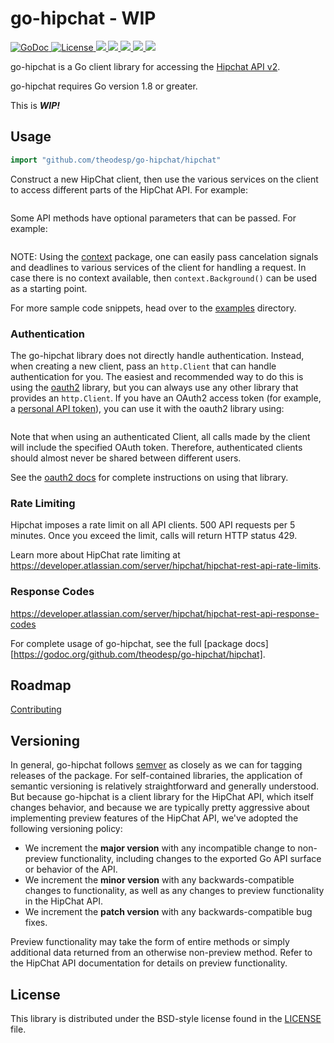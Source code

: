 # go-hipchat - WIP #

<a href="https://godoc.org/github.com/theodesp/go-hipchat">
<img src="https://godoc.org/github.com/theodesp/go-hipchat/hipchat?status.svg" alt="GoDoc">
</a>

<a href="https://opensource.org/licenses/BSD-3-Clause" rel="nofollow">
<img src="https://img.shields.io/badge/License-BSD%203--Clause-blue.svg" alt="License"/>
</a>

<a href="https://travis-ci.org/theodesp/go-hipchat" rel="nofollow">
<img src="https://travis-ci.org/theodesp/go-hipchat.svg?branch=master" />
</a>

<a href="https://ci.appveyor.com/project/theodesp/go-hipchat" rel="nofollow">
<img src="https://ci.appveyor.com/api/projects/status/ytwi6bn3ai6tmd7i/branch/master?svg=true" />
</a>

<a href="https://codecov.io/gh/theodesp/go-hipchat">
  <img src="https://codecov.io/gh/theodesp/go-hipchat/branch/master/graph/badge.svg" />
</a>

<a href="https://goreportcard.com/report/github.com/theodesp/go-hipchat">
  <img src="https://goreportcard.com/badge/github.com/theodesp/go-hipchat" />
</a>

<a href="https://waffle.io/theodesp/go-hipchat">
  <img src="https://badge.waffle.io/theodesp/go-hipchat.svg?columns=all" />
</a>

go-hipchat is a Go client library for accessing the [Hipchat API v2](https://developer.atlassian.com/server/hipchat/about-the-hipchat-rest-api/).

go-hipchat requires Go version 1.8 or greater.


This is ***WIP!***


## Usage ##

```go
import "github.com/theodesp/go-hipchat/hipchat"
```

Construct a new HipChat client, then use the various services on the client to
access different parts of the HipChat API. For example:

```go

```

Some API methods have optional parameters that can be passed. For example:

```go

```

NOTE: Using the [context](https://godoc.org/context) package, one can easily
pass cancelation signals and deadlines to various services of the client for
handling a request. In case there is no context available, then `context.Background()`
can be used as a starting point.

For more sample code snippets, head over to the
[examples](https://github.com/theodesp/go-hipchat/tree/master/examples) directory.

### Authentication ###

The go-hipchat library does not directly handle authentication. Instead, when
creating a new client, pass an `http.Client` that can handle authentication for
you. The easiest and recommended way to do this is using the [oauth2][]
library, but you can always use any other library that provides an
`http.Client`. If you have an OAuth2 access token (for example, a [personal
API token](https://developer.atlassian.com/server/hipchat/hipchat-rest-api-access-tokens/)), you can use it with the oauth2 library using:

```go

```

Note that when using an authenticated Client, all calls made by the client will
include the specified OAuth token. Therefore, authenticated clients should
almost never be shared between different users.

See the [oauth2 docs][] for complete instructions on using that library.


### Rate Limiting ###

Hipchat imposes a rate limit on all API clients. 500 API requests per 5 minutes. 
Once you exceed the limit, calls will return HTTP status 429.

Learn more about HipChat rate limiting at
https://developer.atlassian.com/server/hipchat/hipchat-rest-api-rate-limits.

### Response Codes ###

https://developer.atlassian.com/server/hipchat/hipchat-rest-api-response-codes


For complete usage of go-hipchat, see the full [package docs][https://godoc.org/github.com/theodesp/go-hipchat/hipchat].

[HipChat API]: https://www.hipchat.com/docs/apiv2
[oauth2]: https://github.com/golang/oauth2
[oauth2 docs]: https://godoc.org/golang.org/x/oauth2

## Roadmap ##

[Contributing](./CONTRIBUTING)

## Versioning ##

In general, go-hipchat follows [semver](https://semver.org/) as closely as we
can for tagging releases of the package. For self-contained libraries, the
application of semantic versioning is relatively straightforward and generally
understood. But because go-hipchat is a client library for the HipChat API, which
itself changes behavior, and because we are typically pretty aggressive about
implementing preview features of the HipChat API, we've adopted the following
versioning policy:

* We increment the **major version** with any incompatible change to
	non-preview functionality, including changes to the exported Go API surface
	or behavior of the API.
* We increment the **minor version** with any backwards-compatible changes to
	functionality, as well as any changes to preview functionality in the HipChat
	API.
* We increment the **patch version** with any backwards-compatible bug fixes.

Preview functionality may take the form of entire methods or simply additional
data returned from an otherwise non-preview method. Refer to the HipChat API
documentation for details on preview functionality.

## License ##

This library is distributed under the BSD-style license found in the [LICENSE](./LICENSE)
file.